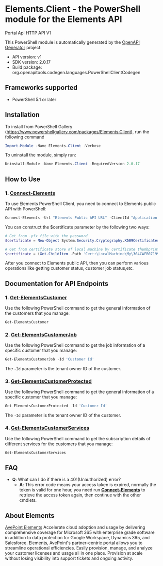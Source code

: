 # Elements.Client - the PowerShell module for the Elements API

Portal Api HTTP API V1

This PowerShell module is automatically generated by the [OpenAPI Generator](https://openapi-generator.tech) project:

- API version: v1
- SDK version: 2.0.17
- Build package: org.openapitools.codegen.languages.PowerShellClientCodegen

<a id="frameworks-supported"></a>
## Frameworks supported
- PowerShell 5.1 or later

<a id="installation"></a>
## Installation

To install from PowerShell Gallery (https://www.powershellgallery.com/packages/Elements.Client), run the following command
```powershell
Import-Module -Name Elements.Client -Verbose
```

To uninstall the module, simply run:
```powershell
Uninstall-Module -Name Elements.Client -RequiredVersion 2.0.17
```

<a name="how-to-use"></a>
## How to Use
### 1. [**Connect-Elements**](docs/ElementsConnectApi.md#connect-elements)
To use Elements PowerShell Client, you need to connect to Elements public API with PowerShell:
```powershell
Connect-Elements -Url "Elements Public API URL" -ClientId "Application Client Id from Elements" -Cert $certificate
```
You can construct the $certificate parameter by the following two ways:
```powershell
# Get from .pfx file with the password
$certificate = New-Object System.Security.Cryptography.X509Certificates.X509Certificate2 "path_to_pfx_file", "password"

# Get from certificate store of local machine by certificate thumbprint, you need install the certificate to local machine in advance and replace the certificate thumbprint to yours
$certificate = (Get-ChildItem -Path 'Cert:\LocalMachine\My\304CAFB0719971D7F180DE983F649DFAC85D47D3' -Recurse)[0]
```
After you connect to Elements public API, then you can perform various operations like getting customer status, customer job status,etc.


## Documentation for API Endpoints

### 1. [**Get-ElementsCustomer**](docs/ElementsCustomersApi.md#get-elementscustomer)
Use the following PowerShell command to get the general information of the customers that you manage:
```powershell
Get-ElementsCustomer
```

### 2. [**Get-ElementsCustomerJob**](docs/ElementsCustomersApi.md#get-elementscustomerjob)
Use the following PowerShell command to get the job information of a specific customer that you manage:
```powershell
Get-ElementsCustomerJob -Id 'Customer Id'
```
The ```-Id``` parameter is the tenant owner ID of the customer.

### 3. [**Get-ElementsCustomerProtected**](docs/ElementsCustomersApi.md#get-elementscustomerprotected)
Use the following PowerShell command to get the general information of a specific customer that you manage:
```powershell
Get-ElementsCustomerProtected -Id 'Customer Id'
```
The ```-Id``` parameter is the tenant owner ID of the customer. 

### 4. [**Get-ElementsCustomerServices**](docs/ElementsCustomersApi.md#get-elementscustomerservices)
Use the following PowerShell command to get the subscription details of different services for the customers that you manage:
```powershell
Get-ElementsCustomerServices
```

## FAQ

- **Q**: What can I do if there is a 401(Unauthorized) error?
  - **A**: This error code means your access token is expired, normally the token is valid for one hour, you need run [**Connect-Elements**](docs/ElementsConnectApi.md#connect-elements) to retrieve the access token again, then continue with the other cmdlets.

## About Elements 

[AvePoint Elements](https://www.avepointonlineservices.com) Accelerate cloud adoption and usage by delivering comprehensive coverage for Microsoft 365 with enterprise grade software in addition to data protection for Google Workspace, Dynamics 365, and Salesforce. Elements, AvePoint's partner-centric portal allows you to streamline operational efficiencies. Easily provision, manage, and analyze your customer licenses and usage all in one place. Provision at scale without losing visibility into support tickets and ongoing activity.